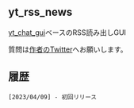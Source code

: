 ## yt_rss_news

[yt_chat_gui](https://github.com/YoutechA320U/yt_chat_gui)ベースのRSS読み出しGUI

質問は[作者のTwitter](https://twitter.com/YoutechA320U)へお願いします。


## 履歴
    [2023/04/09] - 初回リリース
